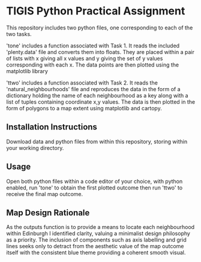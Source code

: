TIGIS Python Practical Assignment
=================================

This repository includes two python files, one corresponding to each of the two tasks. 

'tone' includes a function associated with Task 1. It reads the included 'plenty.data' file and converts them into floats. They are placed within a pair of lists with x giving all x values and y giving the set of y values corresponding with each x. The data points are then plotted using the matplotlib library


'ttwo' includes a function associated with Task 2. It reads the 'natural_neighbourhoods' file and reproduces the data in the form of a dictionary holding the name of each neighbourhood as a key along with a list of tuples containing coordinate x,y values. The data is then plotted in the form of polygons to a map extent using matplotlib and cartopy.

Installation Instructions 
-------------------------
Download data and python files from within this repository, storing  within your working directory.

Usage 
-----
Open both python files within a code editor of your choice, with python enabled, run 'tone' to obtain the first plotted outcome then run 'ttwo' to receive the final map outcome.

Map Design Rationale
--------------------
As the outputs function is to provide a means to locate each neighbourhood within Edinburgh I identified clarity, valuing a minimalist design philosophy as a priority. The inclusion
of components such as axis labelling and grid lines seeks only to detract from the aesthetic value of the map outcome itself with the consistent blue theme providing a coherent smooth visual. 